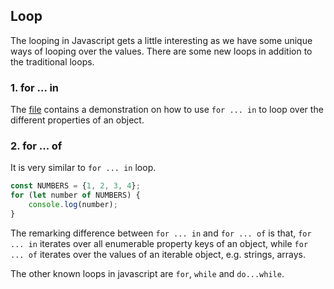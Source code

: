 ## Loop

The looping in Javascript gets a little interesting as we have some unique ways of looping over the values. There are some new loops in addition to the traditional loops.

### 1. for ... in

The [file](./forin.html) contains a demonstration on how to use `for ... in` to loop over the different properties of an object.

### 2. for ... of

It is very similar to `for ... in` loop.

```javascript
const NUMBERS = {1, 2, 3, 4};
for (let number of NUMBERS) {
    console.log(number);
}
```

The remarking difference between `for ... in` and `for ... of` is that, `for ... in` iterates over all enumerable property keys of an object, while `for ... of` iterates over the values of an iterable object, e.g. strings, arrays.

The other known loops in javascript are `for`, `while` and `do...while`.
